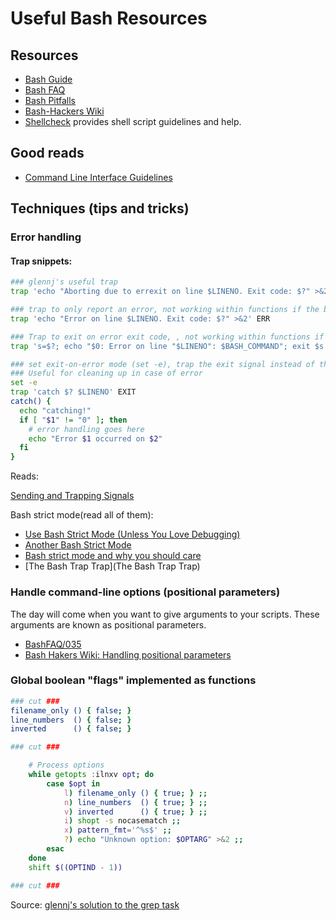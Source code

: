 # Useful Bash Resources

## Resources


- [Bash Guide][bash-guide]
- [Bash FAQ][bash-faq]
- [Bash Pitfalls][bash-pitfalls]
- [Bash-Hackers Wiki][bash-hacker-wiki]
- [Shellcheck][shellcheck] provides shell script guidelines and help.

[bash-guide]: http://mywiki.wooledge.org/BashGuide
[bash-faq]: http://mywiki.wooledge.org/BashFAQ
[bash-hacker-wiki]: https://wiki.bash-hackers.org/
[bash-pitfalls]: https://mywiki.wooledge.org/BashPitfalls
[shellcheck]: http://www.shellcheck.net/

## Good reads

- [Command Line Interface Guidelines](https://clig.dev/)

## Techniques (tips and tricks)


### Error handling

#### Trap snippets:

```bash
### glennj's useful trap
trap 'echo "Aborting due to errexit on line $LINENO. Exit code: $?" >&2' ERR

### trap to only report an error, not working within functions if the bad command is not last.
trap 'echo "Error on line $LINENO. Exit code: $?" >&2' ERR

### Trap to exit on error exit code, , not working within functions if the bad command is not last
trap 's=$?; echo "$0: Error on line "$LINENO": $BASH_COMMAND"; exit $s' ERR

### set exit-on-error mode (set -e), trap the exit signal instead of the error
### Useful for cleaning up in case of error
set -e
trap 'catch $? $LINENO' EXIT
catch() {
  echo "catching!"
  if [ "$1" != "0" ]; then
    # error handling goes here
    echo "Error $1 occurred on $2"
  fi
}
```

Reads:

[Sending and Trapping Signals](https://mywiki.wooledge.org/SignalTrap)

Bash strict mode(read all of them):

- [Use Bash Strict Mode (Unless You Love Debugging)](http://redsymbol.net/articles/unofficial-bash-strict-mode/)
- [Another Bash Strict Mode](https://disconnected.systems/blog/another-bash-strict-mode/)
- [Bash strict mode and why you should care](https://olivergondza.github.io/2019/10/01/bash-strict-mode.html)
- [The Bash Trap Trap](The Bash Trap Trap)

### Handle command-line options (positional parameters)

The day will come when you want to give arguments to your scripts. These arguments are known as positional parameters.

- [BashFAQ/035][BashFAQ/035]
- [Bash Hakers Wiki: Handling positional parameters][bhw-posparams]

[BashFAQ/035]: http://mywiki.wooledge.org/BashFAQ/035
[bhw-posparams]: https://wiki.bash-hackers.org/scripting/posparams


### Global boolean "flags" implemented as functions

```bash
### cut ###
filename_only () { false; }
line_numbers  () { false; }
inverted      () { false; }

### cut ###

    # Process options
    while getopts :ilnxv opt; do
        case $opt in
            l) filename_only () { true; } ;;
            n) line_numbers  () { true; } ;;
            v) inverted      () { true; } ;;
            i) shopt -s nocasematch ;;
            x) pattern_fmt='^%s$' ;;
            ?) echo "Unknown option: $OPTARG" >&2 ;;
        esac
    done
    shift $((OPTIND - 1))

### cut ###
```

Source: [glennj's solution to the grep task](https://exercism.io/tracks/bash/exercises/grep/solutions/1b6e4d45871a4810829d0294ae7112da)
